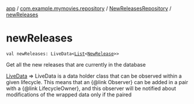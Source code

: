 [app](../../index.md) / [com.example.mymovies.repository](../index.md) / [NewReleasesRepository](index.md) / [newReleases](./new-releases.md)

# newReleases

`val newReleases: LiveData<`[`List`](https://kotlinlang.org/api/latest/jvm/stdlib/kotlin.collections/-list/index.html)`<`[`NewRelease`](../../com.example.mymovies.models/-new-release/index.md)`>>`

Get all the new releases that are currently in the database

[LiveData](#) =&gt; LiveData is a data holder class that can be observed within a given lifecycle.
This means that an {@link Observer} can be added in a pair with a {@link LifecycleOwner}, and
this observer will be notified about modifications of the wrapped data only if the paired

